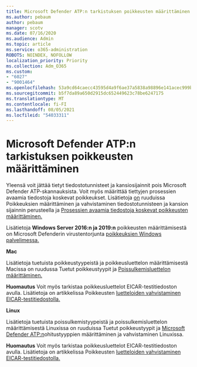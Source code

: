 ```yaml
---
title: Microsoft Defender ATP:n tarkistuksen poikkeusten määrittäminen
ms.author: pebaum
author: pebaum
manager: scotv
ms.date: 07/16/2020
ms.audience: Admin
ms.topic: article
ms.service: o365-administration
ROBOTS: NOINDEX, NOFOLLOW
localization_priority: Priority
ms.collection: Adm_O365
ms.custom:
- "6027"
- "9001464"
ms.openlocfilehash: 53a9cd64caecc43595d4a9f6ae37a5838a98896e141acec999bf9980e8a365f2
ms.sourcegitcommit: b5f7da89a650d2915dc652449623c78be6247175
ms.translationtype: MT
ms.contentlocale: fi-FI
ms.lasthandoff: 08/05/2021
ms.locfileid: "54033311"
---
```

# <a name="configuring-exclusions-for-microsoft-defender-atp-scan"></a>Microsoft Defender ATP:n tarkistuksen poikkeusten määrittäminen

Yleensä voit jättää tietyt tiedostotunnisteet ja kansiosijainnit pois Microsoft Defender ATP-skannauksista. Voit myös määrittää tiettyjen prosessien avaamia tiedostoja koskevat poikkeukset. Lisätietoja [on](/windows/security/threat-protection/microsoft-defender-antivirus/configure-extension-file-exclusions-microsoft-defender-antivirus) ruuduissa Poikkeuksien määrittäminen ja vahvistaminen tiedostotunnisteen ja kansion sijainnin perusteella ja [Prosessien avaamia tiedostoja koskevat poikkeusten määrittäminen.](/windows/security/threat-protection/microsoft-defender-antivirus/configure-process-opened-file-exclusions-microsoft-defender-antivirus)

Lisätietoja **Windows Server 2016:n ja 2019:n** poikkeusten määrittämisestä on Microsoft Defenderin virustentorjunta [poikkeuksien Windows palvelimessa.](/windows/security/threat-protection/microsoft-defender-antivirus/configure-server-exclusions-microsoft-defender-antivirus)

**Mac**

Lisätietoja tuetuista poikkeustyypeistä ja poikkeusluettelon määrittämisestä [](/windows/security/threat-protection/microsoft-defender-atp/mac-exclusions#supported-exclusion-types) Macissa on ruudussa Tuetut poikkeustyypit ja [Poissulkemisluettelon määrittäminen.](/windows/security/threat-protection/microsoft-defender-atp/mac-exclusions#how-to-configure-the-list-of-exclusions)

**Huomautus** Voit myös tarkistaa poikkeusluettelot EICAR-testitiedoston avulla. Lisätietoja on artikkelissa Poikkeusten [luetteloiden vahvistaminen EICAR-testitiedostolla.](/windows/security/threat-protection/microsoft-defender-atp/mac-exclusions#validate-exclusions-lists-with-the-eicar-test-file) 

**Linux**

Lisätietoja tuetuista poissulkemistyypeistä ja poissulkemisluettelon [](/windows/security/threat-protection/microsoft-defender-atp/linux-exclusions#supported-exclusion-types) määrittämisestä Linuxissa on ruuduissa Tuetut poikkeustyypit ja [Microsoft Defender ATP:n](/windows/security/threat-protection/microsoft-defender-atp/linux-exclusions)ohitustyyppien määrittäminen ja vahvistaminen Linuxissa.

**Huomautus** Voit myös tarkistaa poikkeusluettelot EICAR-testitiedoston avulla. Lisätietoja on artikkelissa Poikkeusten [luetteloiden vahvistaminen EICAR-testitiedostolla.](/windows/security/threat-protection/microsoft-defender-atp/linux-exclusions#validate-exclusions-lists-with-the-eicar-test-file) 